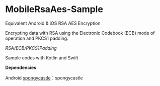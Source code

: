 # MobileRsaAes-Sample

Equivalent Android & iOS RSA AES Encryption

Encrypting data with RSA using the Electronic Codebook (ECB) mode of operation and PKCS1 padding.

*RSA/ECB/PKCS1Padding*

Sample codes with Kotlin and Swift

 **Dependencies**

Android
[spongycastle](https://github.com/rtyley/spongycastle)：spongycastle

